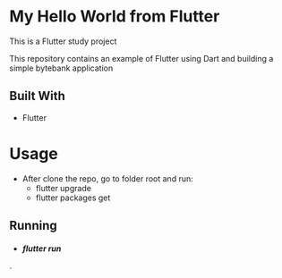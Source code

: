 # My Hello World from Flutter

This is a Flutter study project

This repository contains an example of Flutter using Dart and building a simple bytebank application

## Built With
- Flutter

# Usage
- After clone the repo, go to folder root and run:
  - flutter upgrade
  - flutter packages get
    
## Running
- ##### flutter run
` 
